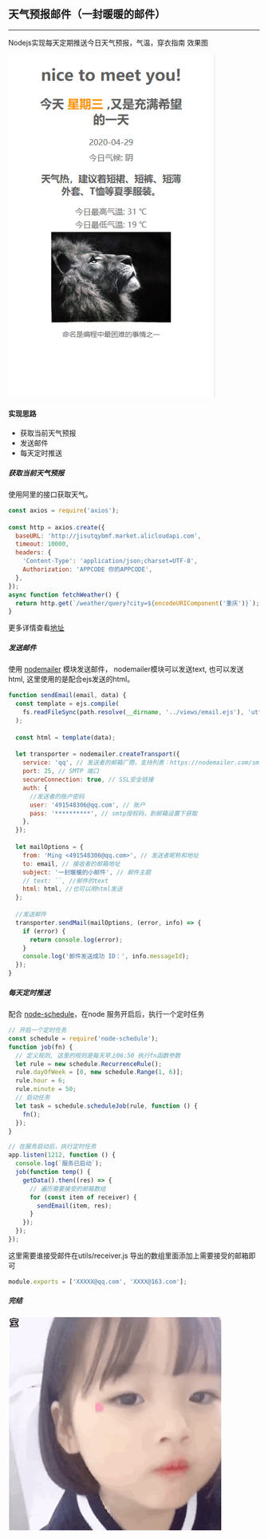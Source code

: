 ## 天气预报邮件（一封暖暖的邮件）
<hr />
Nodejs实现每天定期推送今日天气预报，气温，穿衣指南 效果图

![效果图](/assets/bg.jpg)

#### 实现思路
- 获取当前天气预报
- 发送邮件
- 每天定时推送

##### 获取当前天气预报
使用阿里的接口获取天气。

```js
const axios = require('axios');

const http = axios.create({
  baseURL: 'http://jisutqybmf.market.alicloudapi.com',
  timeout: 10000,
  headers: {
    'Content-Type': 'application/json;charset=UTF-8',
    Authorization: 'APPCODE 你的APPCODE',
  },
});
async function fetchWeather() {
  return http.get(`/weather/query?city=${encodeURIComponent('重庆')}`);
}
```
更多详情查看[地址](https://market.aliyun.com/products/57126001/cmapi014302.html?#sku=yuncode830200000)

##### 发送邮件
使用 [nodemailer](https://github.com/nodemailer/nodemailer) 模块发送邮件， nodemailer模块可以发送text, 也可以发送html, 这里使用的是配合ejs发送的html。

```js
function sendEmail(email, data) {
  const template = ejs.compile(
    fs.readFileSync(path.resolve(__dirname, '../views/email.ejs'), 'utf8')
  );

  const html = template(data);

  let transporter = nodemailer.createTransport({
    service: 'qq', // 发送者的邮箱厂商，支持列表：https://nodemailer.com/smtp/well-known/
    port: 25, // SMTP 端口
    secureConnection: true, // SSL安全链接
    auth: {
      //发送者的账户密码
      user: '491548306@qq.com', // 账户
      pass: '**********', // smtp授权码，到邮箱设置下获取
    },
  });

  let mailOptions = {
    from: 'Ming <491548306@qq.com>', // 发送者昵称和地址
    to: email, // 接收者的邮箱地址
    subject: '一封暖暖的小邮件', // 邮件主题
    // text: ``, //邮件的text
    html: html, //也可以用html发送
  };

  //发送邮件
  transporter.sendMail(mailOptions, (error, info) => {
    if (error) {
      return console.log(error);
    }
    console.log('邮件发送成功 ID：', info.messageId);
  });
}
```

##### 每天定时推送
配合 [node-schedule](https://github.com/node-schedule/node-schedule)，在node 服务开启后，执行一个定时任务
```js
// 开启一个定时任务
const schedule = require('node-schedule');
function job(fn) {
  // 定义规则, 这里的规则是每天早上06:50 执行fn函数参数
  let rule = new schedule.RecurrenceRule();
  rule.dayOfWeek = [0, new schedule.Range(1, 6)];
  rule.hour = 6;
  rule.minute = 50;
  // 启动任务
  let task = schedule.scheduleJob(rule, function () {
    fn();
  });
}
```
```js
// 在服务启动后，执行定时任务
app.listen(1212, function () {
  console.log(`服务已启动`);
  job(function temp() {
    getData().then((res) => {
      // 遍历需要接受的邮箱数组
      for (const item of receiver) {
        sendEmail(item, res);
      }
    });
  });
});

```
这里需要谁接受邮件在utils/receiver.js 导出的数组里面添加上需要接受的邮箱即可
```js
module.exports = ['XXXXX@qq.com', 'XXXX@163.com'];
```
##### 完结
![avator](/assets/unnamed.gif)


